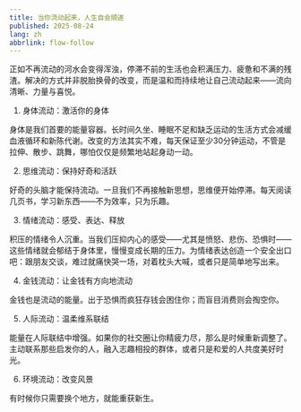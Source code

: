 ```yaml
---
title: 当你流动起来，人生自会顺遂
published: 2025-08-24
lang: zh
abbrlink: flow-follow
---
```


正如不再流动的河水会变得浑浊，停滞不前的生活也会积满压力、疲惫和不满的残渣。解决的方式并非脱胎换骨的改变，而是温和而持续地让自己流动起来——流向清晰、力量与喜悦。

1. 身体流动：激活你的身体

身体是我们首要的能量容器。长时间久坐、睡眠不足和缺乏运动的生活方式会减缓血液循环和新陈代谢。改变的方法其实不难，每天保证至少30分钟运动，不管是拉伸、散步、跳舞，哪怕仅仅是频繁地站起身动一动。

2. 思维流动：保持好奇和活跃

好奇的头脑才能保持流动。一旦我们不再接触新思想，思维便开始停滞。每天阅读几页书，学习新东西——不为效率，只为乐趣。

3. 情绪流动：感受、表达、释放

积压的情绪令人沉重。当我们压抑内心的感受——尤其是愤怒、悲伤、恐惧时——这些情绪就会郁结于身体里，慢慢变成长期的压力。为情绪表达创造一个安全出口吧：跟朋友交谈，难过就痛快哭一场，对着枕头大喊，或者只是简单地写出来。

4. 金钱流动：让金钱有方向地流动

金钱也是流动的能量。出于恐惧而疯狂存钱会困住你；而盲目消费则会掏空你。

5. 人际流动：温柔维系联结

能量在人际联结中增强。如果你的社交圈让你精疲力尽，那么是时候重新调整了。主动联系那些启发你的人，融入志趣相投的群体，或者只是和爱的人共度美好时光。

6. 环境流动：改变风景

有时候你只需要换个地方，就能重获新生。
